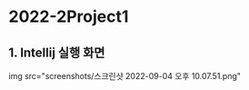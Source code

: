 # 2022-2Project1
## 1. Intellij 실행 화면
img src="screenshots/스크린샷 2022-09-04 오후 10.07.51.png"
